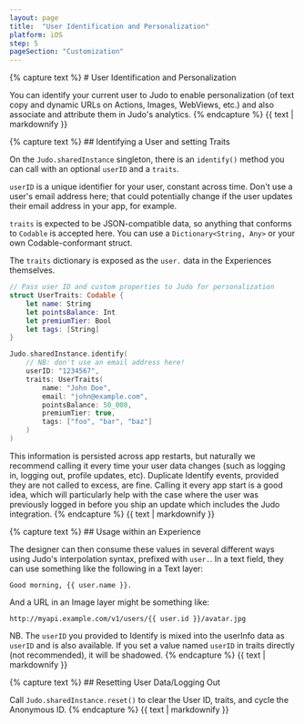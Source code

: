 ```yaml
---
layout: page
title:  "User Identification and Personalization"
platform: iOS
step: 5
pageSection: "Customization"
---
```

<section id="user-identification-and-personalization">
{% capture text %}
# User Identification and Personalization

You can identify your current user to Judo to enable personalization (of text copy and dynamic URLs on Actions, Images, WebViews, etc.) and also associate and attribute them in Judo's analytics.
{% endcapture %}
{{ text | markdownify }}
</section>
<section id="identifying-a-user-and-setting-traits">
{% capture text %}
## Identifying a User and setting Traits

On the `Judo.sharedInstance` singleton, there is an `identify()` method you can call with an optional `userID` and a `traits`.

`userID` is a unique identifier for your user, constant across time. Don't use a user's email address here; that could potentially change if the user updates their email address in your app, for example.

`traits` is expected to be JSON-compatible data, so anything that conforms to `Codable` is accepted here. You can use a `Dictionary<String, Any>` or your own Codable-conformant struct.

The `traits` dictionary is exposed as the `user.` data in the Experiences themselves.

```swift
// Pass user ID and custom properties to Judo for personalization
struct UserTraits: Codable {
    let name: String
    let pointsBalance: Int
    let premiumTier: Bool
    let tags: [String]
}

Judo.sharedInstance.identify(
    // NB: don't use an email address here!
    userID: "1234567",
    traits: UserTraits(
        name: "John Doe",
        email: "john@example.com",
        pointsBalance: 50_000,
        premiumTier: true,
        tags: ["foo", "bar", "baz"]
    )
)
```

This information is persisted across app restarts, but naturally we recommend calling it every time your user data changes (such as logging in, logging out, profile updates, etc).  Duplicate Identify events, provided they are not called to excess, are fine. Calling it every app start is a good idea, which will particularly help with the case where the user was previously logged in before you ship an update which includes the Judo integration.
{% endcapture %}
{{ text | markdownify }}
</section>
<section id="usage-within-an-experience">
{% capture text %}
## Usage within an Experience

The designer can then consume these values in several different ways using Judo's interpolation syntax, prefixed with `user.`. In a text field, they can use something like the following in a Text layer:

    Good morning, {{ user.name }}.

And a URL in an Image layer might be something like:

    http://myapi.example.com/v1/users/{{ user.id }}/avatar.jpg

NB. The `userID` you provided to Identify is mixed into the userInfo data as `userID` and is also available. If you set a value named `userID` in traits directly (not recommended), it will be shadowed.
{% endcapture %}
{{ text | markdownify }}
</section>
<section id="resetting-user-datalogging-out">
{% capture text %}
## Resetting User Data/Logging Out

Call `Judo.sharedInstance.reset()` to clear the User ID, traits, and cycle the Anonymous ID.
{% endcapture %}
{{ text | markdownify }}
</section>